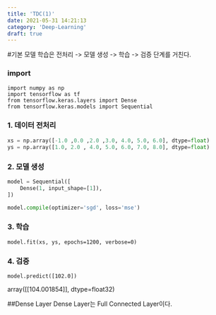 ```yaml
---
title: 'TDC(1)'
date: 2021-05-31 14:21:13
category: 'Deep-Learning'
draft: true
---
```


#기본 모델
학습은 전처리 -> 모델 생성 -> 학습 -> 검증 단계를 거친다.

### import
```
import numpy as np
import tensorflow as tf
from tensorflow.keras.layers import Dense
from tensorflow.keras.models import Sequential
```

### 1. 데이터 전처리
```python
xs = np.array([-1.0 ,0.0 ,2.0 ,3.0, 4.0, 5.0, 6.0], dtype=float)
ys = np.array([1.0, 2.0 , 4.0, 5.0, 6.0, 7.0, 8.0], dtype=float)
```

### 2. 모델 생성
```python
model = Sequential([
    Dense(1, input_shape=[1]),
])

model.compile(optimizer='sgd', loss='mse')
```

### 3. 학습
```
model.fit(xs, ys, epochs=1200, verbose=0)
```

### 4. 검증
```
model.predict([102.0])
```
array([[104.001854]], dtype=float32)



##Dense Layer
Dense Layer는 Full Connected Layer이다.
